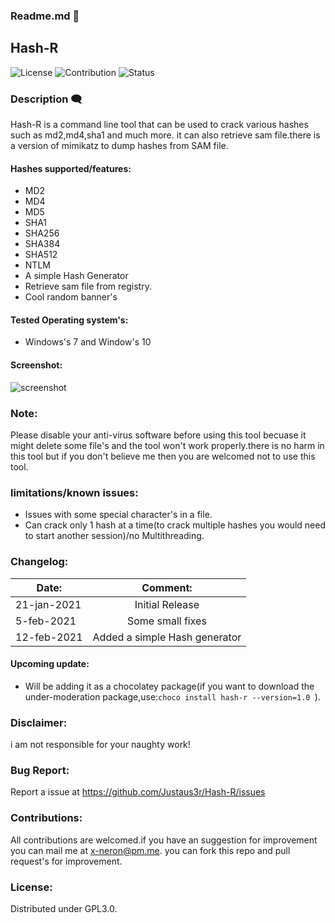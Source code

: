 ### Readme.md 👋
## Hash-R
![License](https://img.shields.io/badge/License-GPL3.0-<brightgreen>)
![Contribution](https://img.shields.io/badge/Contributions-Welcome-<brightgreen>)
![Status](https://img.shields.io/badge/Status-Alive-<brightgreen>)
### Description 🗨️
Hash-R is a command line tool that can be used to crack various hashes such as md2,md4,sha1 and much more.
it can also retrieve sam file.there  is a version of mimikatz to dump hashes from SAM file.
#### Hashes supported/features:
- MD2
- MD4
- MD5
- SHA1
- SHA256
- SHA384
- SHA512
- NTLM
- A simple Hash Generator
- Retrieve sam file from registry.
- Cool random banner's
#### Tested Operating system's:
- Windows's 7 and Window's 10
#### Screenshot:
![screenshot](https://drive.google.com/uc?export=download&id=1Nazpx6g5g50CW8O-ZhuR0PUyLTrEehif)
### Note:
Please disable your anti-virus software before using this tool becuase it might delete some file's and the tool won't work properly.there is no harm in this tool but if you don't believe me then you are welcomed not to use this tool.
### limitations/known issues:
- Issues with some special character's in a file.
- Can crack only 1 hash at a time(to crack multiple hashes you would need to start another session)/no Multithreading.
### Changelog:

| Date:         | Comment:                     | 
| ------------- |:-------------:               | 
| 21-jan-2021   | Initial Release              | 
| 5-feb-2021    | Some small fixes             | 
| 12-feb-2021   |Added a simple Hash generator | 

#### Upcoming update:
- Will be adding it as a chocolatey package(if you want to download the under-moderation package,use:```choco install hash-r --version=1.0 ```).
 
### Disclaimer:
i am not responsible for your naughty work!
### Bug Report:
Report a issue at https://github.com/Justaus3r/Hash-R/issues
### Contributions:
All contributions are welcomed.if you have an suggestion for improvement you can mail me at x-neron@pm.me. you can fork this repo and pull request's for improvement.
### License:
Distributed under GPL3.0.
